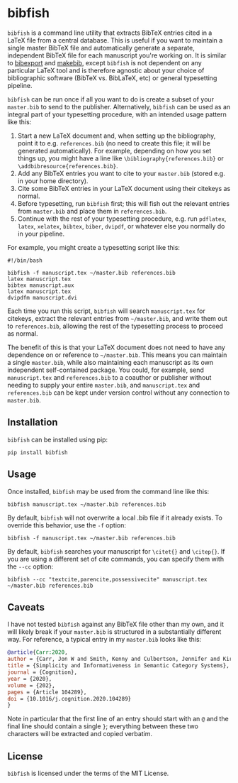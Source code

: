 bibfish
=======

`bibfish` is a command line utility that extracts BibTeX entries cited in a LaTeX file from a central database. This is useful if you want to maintain a single master BibTeX file and automatically generate a separate, independent BibTeX file for each manuscript you're working on. It is similar to [bibexport](https://www.ctan.org/tex-archive/biblio/bibtex/utils/bibexport/) and [makebib](https://gitlab.com/Verner/makebib), except `bibfish` is not dependent on any particular LaTeX tool and is therefore agnostic about your choice of bibliographic software (BibTeX vs. BibLaTeX, etc) or general typesetting pipeline.

`bibfish` can be run once if all you want to do is create a subset of your `master.bib` to send to the publisher. Alternatively, `bibfish` can be used as an integral part of your typesetting procedure, with an intended usage pattern like this:

1. Start a new LaTeX document and, when setting up the bibliography, point it to e.g. `references.bib` (no need to create this file; it will be generated automatically). For example, depending on how you set things up, you might have a line like `\bibliography{references.bib}` or `\addbibresource{references.bib}`.
2. Add any BibTeX entries you want to cite to your `master.bib` (stored e.g. in your home directory).
3. Cite some BibTeX entries in your LaTeX document using their citekeys as normal.
4. Before typesetting, run `bibfish` first; this will fish out the relevant entries from `master.bib` and place them in `references.bib`.
5. Continue with the rest of your typesetting procedure, e.g. run `pdflatex`, `latex`, `xelatex`, `bibtex`, `biber`, `dvipdf`, or whatever else you normally do in your pipeline.

For example, you might create a typesetting script like this:

```shell
#!/bin/bash

bibfish -f manuscript.tex ~/master.bib references.bib
latex manuscript.tex
bibtex manuscript.aux
latex manuscript.tex
dvipdfm manuscript.dvi
```

Each time you run this script, `bibfish` will search `manuscript.tex` for citekeys, extract the relevant entries from `~/master.bib`, and write them out to `references.bib`, allowing the rest of the typesetting process to proceed as normal.

The benefit of this is that your LaTeX document does not need to have any dependence on or reference to `~/master.bib`. This means you can maintain a single `master.bib`, while also maintaining each manuscript as its own independent self-contained package. You could, for example, send `manuscript.tex` and `references.bib` to a coauthor or publisher without needing to supply your entire `master.bib`, and `manuscript.tex` and `references.bib` can be kept under version control without any connection to `master.bib`.


Installation
------------

`bibfish` can be installed using pip:

```shell
pip install bibfish
```


Usage
-----

Once installed, `bibfish` may be used from the command line like this:

```shell
bibfish manuscript.tex ~/master.bib references.bib
```

By default, `bibfish` will not overwrite a local .bib file if it already exists. To override this behavior, use the `-f` option:

```shell
bibfish -f manuscript.tex ~/master.bib references.bib
```

By default, `bibfish` searches your manuscript for `\citet{}` and `\citep{}`. If you are using a different set of cite commands, you can specify them with the `--cc` option:

```shell
bibfish --cc "textcite,parencite,possessivecite" manuscript.tex ~/master.bib references.bib
```


Caveats
-------

I have not tested `bibfish` against any BibTeX file other than my own, and it will likely break if your `master.bib` is structured in a substantially different way. For reference, a typical entry in my `master.bib` looks like this:

```bibtex
@article{Carr:2020,
author = {Carr, Jon W and Smith, Kenny and Culbertson, Jennifer and Kirby, Simon},
title = {Simplicity and Informativeness in Semantic Category Systems},
journal = {Cognition},
year = {2020},
volume = {202},
pages = {Article 104289},
doi = {10.1016/j.cognition.2020.104289}
}
```

Note in particular that the first line of an entry should start with an `@` and the final line should contain a single `}`; everything between these two characters will be extracted and copied verbatim.


License
-------

`bibfish` is licensed under the terms of the MIT License.
